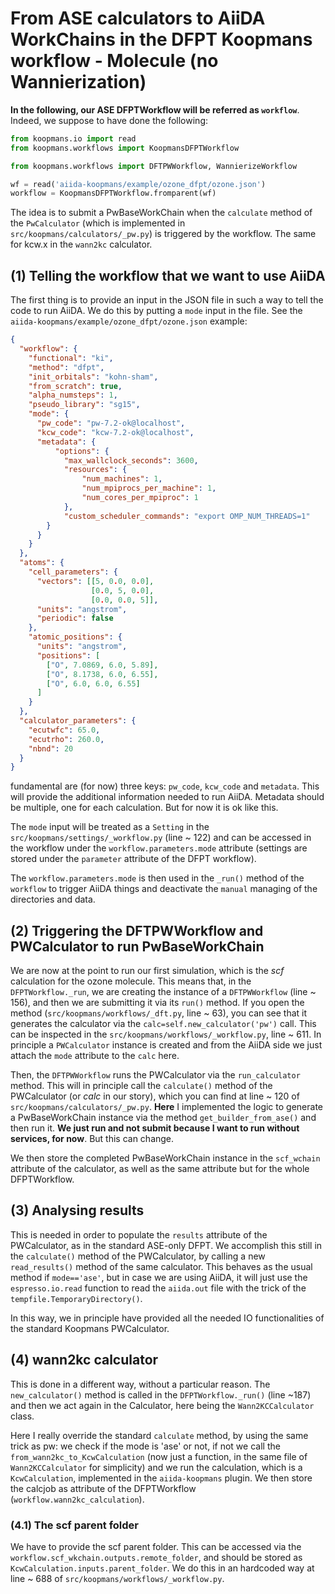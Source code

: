 # From ASE calculators to AiiDA WorkChains in the DFPT Koopmans workflow - Molecule (no Wannierization)

**In the following, our ASE DFPTWorkflow will be referred as `workflow`**. Indeed, we suppose to have done the following:

```python
from koopmans.io import read
from koopmans.workflows import KoopmansDFPTWorkflow

from koopmans.workflows import DFTPWWorkflow, WannierizeWorkflow

wf = read('aiida-koopmans/example/ozone_dfpt/ozone.json')
workflow = KoopmansDFPTWorkflow.fromparent(wf)
```

The idea is to submit a PwBaseWorkChain when the `calculate` method of the `PwCalculator` (which is implemented in `src/koopmans/calculators/_pw.py`) is triggered by the workflow. The same for kcw.x in the `wann2kc` calculator.

## (1) Telling the workflow that we want to use AiiDA

The first thing is to provide an input in the JSON file in such a way to tell the code to run AiiDA. 
We do this by putting a `mode` input in the file. See the `aiida-koopmans/example/ozone_dfpt/ozone.json` example:

```json
{
  "workflow": {
    "functional": "ki",
    "method": "dfpt",
    "init_orbitals": "kohn-sham",
    "from_scratch": true,
    "alpha_numsteps": 1,
    "pseudo_library": "sg15",
    "mode": {
      "pw_code": "pw-7.2-ok@localhost",
      "kcw_code": "kcw-7.2-ok@localhost",
      "metadata": {
          "options": {
            "max_wallclock_seconds": 3600,
            "resources": {
                "num_machines": 1,
                "num_mpiprocs_per_machine": 1,
                "num_cores_per_mpiproc": 1
            },
            "custom_scheduler_commands": "export OMP_NUM_THREADS=1"
        }
      }
    }
  },
  "atoms": {
    "cell_parameters": {
      "vectors": [[5, 0.0, 0.0],
                  [0.0, 5, 0.0],
                  [0.0, 0.0, 5]],
      "units": "angstrom",
      "periodic": false
    },
    "atomic_positions": {
      "units": "angstrom",
      "positions": [
        ["O", 7.0869, 6.0, 5.89],
        ["O", 8.1738, 6.0, 6.55],
        ["O", 6.0, 6.0, 6.55]
      ]
    }
  },
  "calculator_parameters": {
    "ecutwfc": 65.0,
    "ecutrho": 260.0,
    "nbnd": 20
  }
}
```

fundamental are (for now) three keys: `pw_code`, `kcw_code` and `metadata`. This will provide the additional information needed to run AiiDA. Metadata should be multiple, one for each calculation. But for now it is ok like this.

The `mode` input will be treated as a `Setting` in the `src/koopmans/settings/_workflow.py` (line ~ 122) and can be accessed in the workflow under the `workflow.parameters.mode` attribute (settings are stored under the `parameter` attribute of the DFPT workflow).

The `workflow.parameters.mode` is then used in the `_run()` method of the `workflow` to trigger AiiDA things and deactivate the `manual` managing of the directories and data.

## (2) Triggering the DFTPWWorkflow and PWCalculator to run PwBaseWorkChain

We are now at the point to run our first simulation, which is the *scf* calculation for the ozone molecule. This means that, in the `DFPTWorkflow._run`, we are creating the instance of a `DFTPWWorkflow` (line ~ 156), and then we are submitting it via its `run()` method. If you open the method (`src/koopmans/workflows/_dft.py`, line ~ 63), you can see that it generates the calculator via the  `calc=self.new_calculator('pw')` call. This can be inspected in the `src/koopmans/workflows/_workflow.py`, line ~ 611. In principle a `PWCalculator` instance is created and from the AiiDA side we just attach the `mode` attribute to the `calc` here. 

Then,  the `DFTPWWorkflow` runs the PWCalculator via the `run_calculator` method. This will in principle call the `calculate()` method of the PWCalculator (or *calc* in our story), which you can find at line ~ 120 of `src/koopmans/calculators/_pw.py`. 
**Here** I implemented the logic to generate a PwBaseWorkChain instance via the method `get_builder_from_ase()` and then run it. **We just run and not
submit because I want to run without services, for now**. But this can change.

We then store the completed PwBaseWorkChain instance in the `scf_wchain` attribute of the calculator, as well as the same attribute but for the whole DFPTWorkflow.

## (3) Analysing results 

This is needed in order to populate the `results` attribute of the PWCalculator, as in the standard ASE-only DFPT. 
We accomplish this still in the `calculate()` method of the PWCalculator, by calling a new `read_results()` method of the same calculator. 
This behaves as the usual method if `mode=='ase'`, but in case we are using AiiDA, it will just use the `espresso.io.read` function to read the `aiida.out` file with the trick of the `tempfile.TemporaryDirectory()`. 

In this way, we in principle have provided all the needed IO functionalities of the standard Koopmans PWCalculator. 

## (4) wann2kc calculator

This is done in a different way, without a particular reason. The `new_calculator()` method is called in the `DFPTWorkflow._run()` (line ~187) and then we act again in the Calculator, here being the `Wann2KCCalculator` class. 

Here I really override the standard `calculate` method, by using the same trick as pw: we check if the mode is 'ase' or not, if not we call the `from_wann2kc_to_KcwCalculation` (now just a function, in the same file of `Wann2KCCalculator` for simplicity) and we run the calculation, which is a `KcwCalculation`, implemented in the `aiida-koopmans` plugin. 
We then store the calcjob as attribute of the DFPTWorkflow (`workflow.wann2kc_calculation`).

### (4.1) The scf parent folder

We have to provide the scf parent folder. This can be accessed via the `workflow.scf_wkchain.outputs.remote_folder`, and should be stored as `KcwCalculation.inputs.parent_folder`. 
We do this in an hardcoded way at line ~ 688 of `src/koopmans/workflows/_workflow.py`.